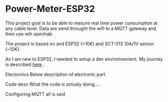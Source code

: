 # Power-Meter-ESP32

This project goal is to be able to mesure real time power cunsumption at any cable level.
Data are send throught the wifi to a MQTT gateway and then use wih openhab.

The project is based on and ESP32 (<10€) and SCT-013 10A/1V sensor (~10€).

As I am new to ESP32, I needed to setup a dev environnement. My journey is described <a href="https://github.com/vincent-robot/Power-Meter-ESP32/blob/main/EnvSetup.md"> here</a> .

Electronics
  Below description of electronic part 

Code desc
  What the code is actualy doing....
  
Configuring MQTT
  all is said
  
 

